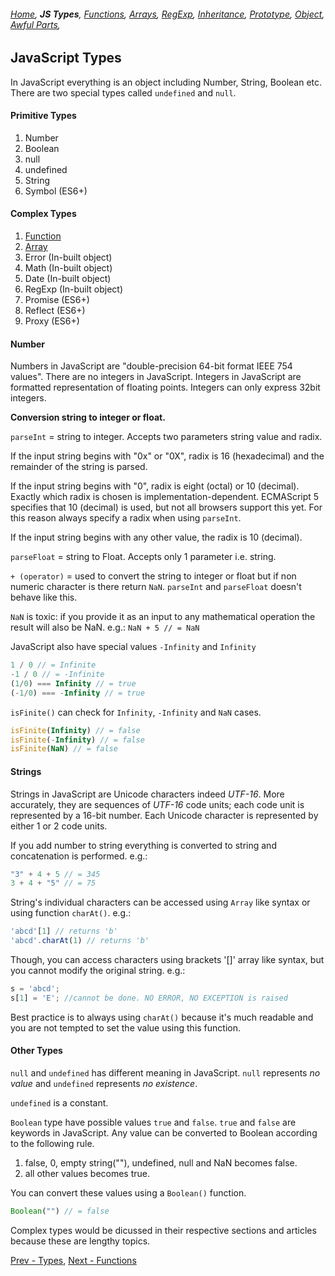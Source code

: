 ###### *[Home](https://tashbalrai.github.io)*, **JS Types**, [Functions](/js/functions.html), [Arrays](/js/arrays.html), [RegExp](/js/regexp.html), [Inheritance](/js/inheritance.html), [Prototype](/js/proto.html), [Object](/js/object.html), [Awful Parts](/js/awful.html),

## JavaScript Types

In JavaScript everything is an object including Number, String, Boolean etc. There are two special types called ```undefined``` and ```null```.

#### Primitive Types
1. Number
2. Boolean
3. null
4. undefined
5. String
6. Symbol (ES6+)

#### Complex Types
1. [Function](/js/functions.html)
2. [Array](/js/arrays.html)
3. Error (In-built object)
4. Math (In-built object)
5. Date (In-built object)
6. RegExp (In-built object)
7. Promise (ES6+)
8. Reflect (ES6+)
9. Proxy (ES6+)

#### Number
Numbers in JavaScript are "double-precision 64-bit format IEEE 754 values". There are no integers in JavaScript. Integers in JavaScript are formatted representation of floating points. Integers can only express 32bit integers.

**Conversion string to integer or float.**

```parseInt``` = string to integer. Accepts two parameters string value and radix.

If the input string begins with "0x" or "0X", radix is 16 (hexadecimal) and the remainder of the string is parsed.

If the input string begins with "0", radix is eight (octal) or 10 (decimal).  Exactly which radix is chosen is implementation-dependent.  ECMAScript 5 specifies that 10 (decimal) is used, but not all browsers support this yet.  For this reason always specify a radix when using ```parseInt```.

If the input string begins with any other value, the radix is 10 (decimal).

```parseFloat``` = string to Float. Accepts only 1 parameter i.e. string.

```+ (operator)``` = used to convert the string to integer or float but if non numeric character is there return ```NaN```. ```parseInt``` and ```parseFloat``` doesn't behave like this.

```NaN``` is toxic: if you provide it as an input to any mathematical operation the result will also be NaN.
e.g.: ```NaN + 5 // = NaN```

JavaScript also have special values ```-Infinity``` and ```Infinity```

```javascript
1 / 0 // = Infinite
-1 / 0 // = -Infinite
(1/0) === Infinity // = true
(-1/0) === -Infinity // = true
```

```isFinite()``` can check for ```Infinity```, ```-Infinity``` and ```NaN``` cases.
```javascript
isFinite(Infinity) // = false
isFinite(-Infinity) // = false
isFinite(NaN) // = false
```
#### Strings
Strings in JavaScript are Unicode characters indeed *UTF-16*. More accurately, they are sequences of *UTF-16* code units; each code unit is represented by a 16-bit number. Each Unicode character is represented by either 1 or 2 code units.

If you add number to string everything is converted to string and concatenation is performed.
e.g.: 
```javascript
"3" + 4 + 5 // = 345
3 + 4 + "5" // = 75
```

String's individual characters can be accessed using ```Array``` like syntax or using function ```charAt()```.
e.g.:
```javascript
'abcd'[1] // returns 'b'
'abcd'.charAt(1) // returns 'b'
```

Though, you can access characters using brackets '[]' array like syntax, but you cannot modify the original string.
e.g.:
```javascript
s = 'abcd';
s[1] = 'E'; //cannot be done. NO ERROR, NO EXCEPTION is raised
```

Best practice is to always using ```charAt()``` because it's much readable and you are not tempted to set the value using this function.

#### Other Types
```null``` and ```undefined``` has different meaning in JavaScript. ```null``` represents *no value* and ```undefined``` represents *no existence*.

```undefined``` is a constant.

```Boolean``` type have possible values ```true``` and ```false```. ```true``` and ```false``` are keywords in JavaScript. Any value can be converted to Boolean according to the following rule.
1. false, 0, empty string(""), undefined, null and NaN becomes false.
2. all other values becomes true.

You can convert these values using a ```Boolean()``` function.
```javascript
Boolean("") // = false
```
Complex types would be dicussed in their respective sections and articles because these are lengthy topics.

[Prev - Types](/js/types.html), [Next - Functions](/js/functions.html)
